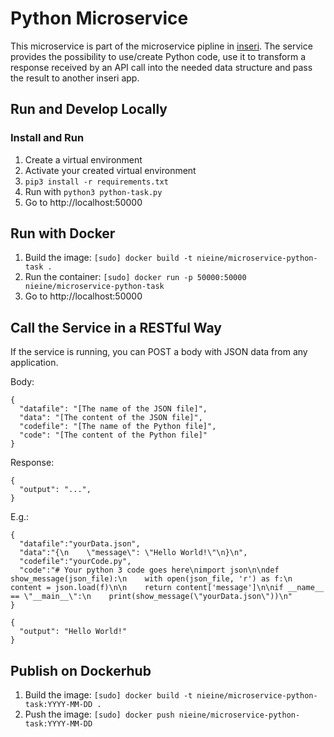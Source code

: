 # Python Microservice

This microservice is part of the microservice pipline in [inseri](https://github.com/nie-ine/inseri). The service provides the possibility to use/create Python code, use it to transform a response received by an API call into the needed data structure and pass the result to another inseri app.

## Run and Develop Locally

### Install and Run
1. Create a virtual environment
1. Activate your created virtual environment
1. ``pip3 install -r requirements.txt``
1. Run with ``python3 python-task.py``
1. Go to http://localhost:50000

## Run with Docker

1. Build the image: ``[sudo] docker build -t nieine/microservice-python-task .``
1. Run the container: ``[sudo] docker run -p 50000:50000 nieine/microservice-python-task``
1. Go to http://localhost:50000

## Call the Service in a RESTful Way

If the service is running, you can POST a body with JSON data from any application. 

Body:
```
{
  "datafile": "[The name of the JSON file]",
  "data": "[The content of the JSON file]",
  "codefile": "[The name of the Python file]",
  "code": "[The content of the Python file]"
}
```
Response:
```
{
  "output": "...", 
}
```

E.g.: 
```
{
  "datafile":"yourData.json",
  "data":"{\n    \"message\": \"Hello World!\"\n}\n",
  "codefile":"yourCode.py",
  "code":"# Your python 3 code goes here\nimport json\n\ndef show_message(json_file):\n    with open(json_file, 'r') as f:\n        content = json.load(f)\n\n    return content['message']\n\nif __name__ == \"__main__\":\n    print(show_message(\"yourData.json\"))\n"
}

```

```
{
  "output": "Hello World!"
}
```

## Publish on Dockerhub

1. Build the image: ``[sudo] docker build -t nieine/microservice-python-task:YYYY-MM-DD .``
1. Push the image: ``[sudo] docker push nieine/microservice-python-task:YYYY-MM-DD``
